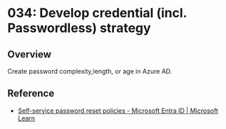 # 034: Develop credential (incl. Passwordless) strategy

## Overview

Create password complexity,length, or age in Azure AD.

## Reference

* [Self-service password reset policies - Microsoft Entra ID | Microsoft Learn](https://learn.microsoft.com/en-us/entra/identity/authentication/concept-sspr-policy)
